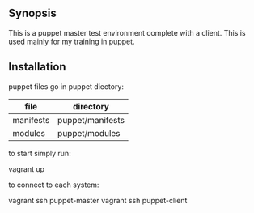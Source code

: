 ## Synopsis

This is a puppet master test environment complete with a client.  This is used mainly for my training in puppet.

## Installation

puppet files go in puppet diectory:

file | directory
-----|------------
manifests | puppet/manifests
modules | puppet/modules

to start simply run:

vagrant up

to connect to each system:

vagrant ssh puppet-master
vagrant ssh puppet-client

